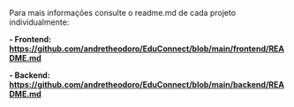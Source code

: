 Para mais informações consulte o readme.md de cada projeto individualmente:

**- Frontend: https://github.com/andretheodoro/EduConnect/blob/main/frontend/README.md**

**- Backend: https://github.com/andretheodoro/EduConnect/blob/main/backend/README.md**

